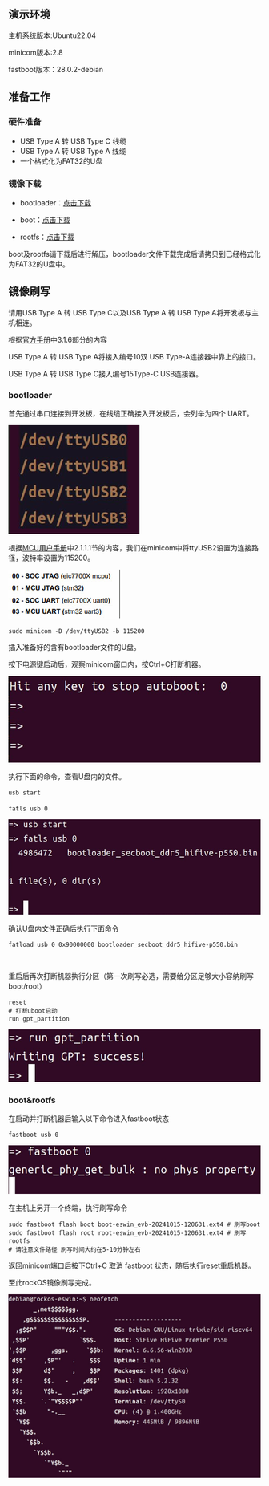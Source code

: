 ## 演示环境

主机系统版本:Ubuntu22.04 

minicom版本:2.8

fastboot版本：28.0.2-debian

## 准备工作

### 硬件准备

- USB Type A 转 USB Type C 线缆
- USB Type A 转 USB Type A 线缆
- 一个格式化为FAT32的U盘

### 镜像下载

- bootloader：[点击下载](https://mirror.iscas.ac.cn/rockos/extra/images/evb1/0930/20241015/bootloader_secboot_ddr5_hifive-p550.bin)

- boot：[点击下载](https://mirror.iscas.ac.cn/rockos/extra/images/evb1/0930/20241015/boot-eswin_evb-20241015-120631.ext4.zst)

- rootfs：[点击下载](https://mirror.iscas.ac.cn/rockos/extra/images/evb1/0930/20241015/root-eswin_evb-20241015-120631.ext4.zst)

boot及rootfs请下载后进行解压，bootloader文件下载完成后请拷贝到已经格式化为FAT32的U盘中。

## 镜像刷写

请用USB Type A 转 USB Type C以及USB Type A 转 USB Type A将开发板与主机相连。

根据[官方手册](https://sifive.cdn.prismic.io/sifive/ZxLYXYF3NbkBXux1_HF106_user_guide_V1p0_zh_Final.pdf)中3.1.6部分的内容

USB Type A 转 USB Type A将接入编号10双 USB Type-A连接器中靠上的接口。

USB Type A 转 USB Type C接入编号15Type-C USB连接器。

### bootloader

首先通过串口连接到开发板，在线缆正确接入开发板后，会列举为四个 UART。

![](./image%20for%20flash/tty.png)

根据[MCU用户手册](https://www.sifive.cn/api/document-file?uid=premier-p550-mcu-user-manual)中2.1.1.1节的内容，我们在minicom中将ttyUSB2设置为连接路径，波特率设置为115200。

![](./image%20for%20flash/uart.png)

```
sudo minicom -D /dev/ttyUSB2 -b 115200
```

插入准备好的含有bootloader文件的U盘。

按下电源键启动后，观察minicom窗口内，按Ctrl+C打断机器。

![](./image%20for%20flash/打断启动.png)

执行下面的命令，查看U盘内的文件。

```
usb start

fatls usb 0
```

![](./image%20for%20flash/查看u盘.png)

确认U盘内文件正确后执行下面命令

```
fatload usb 0 0x90000000 bootloader_secboot_ddr5_hifive-p550.bin
```

![]()

重启后再次打断机器执行分区（第一次刷写必选，需要给分区足够大小容纳刷写boot/root）

```
reset 
# 打断uboot启动
run gpt_partition 
```

![](./image%20for%20flash/执行分区.png)

### boot&rootfs

在启动并打断机器后输入以下命令进入fastboot状态

```
fastboot usb 0
```

![](./image%20for%20flash/进入fastboot状态.png)

在主机上另开一个终端，执行刷写命令

```
sudo fastboot flash boot boot-eswin_evb-20241015-120631.ext4 # 刷写boot
sudo fastboot flash root root-eswin_evb-20241015-120631.ext4 # 刷写rootfs
# 请注意文件路径 刷写时间大约在5-10分钟左右
```

返回minicom端口后按下Ctrl+C 取消 fastboot 状态，随后执行reset重启机器。

至此rockOS镜像刷写完成。

![](./image%20for%20flash/neofetch.png)